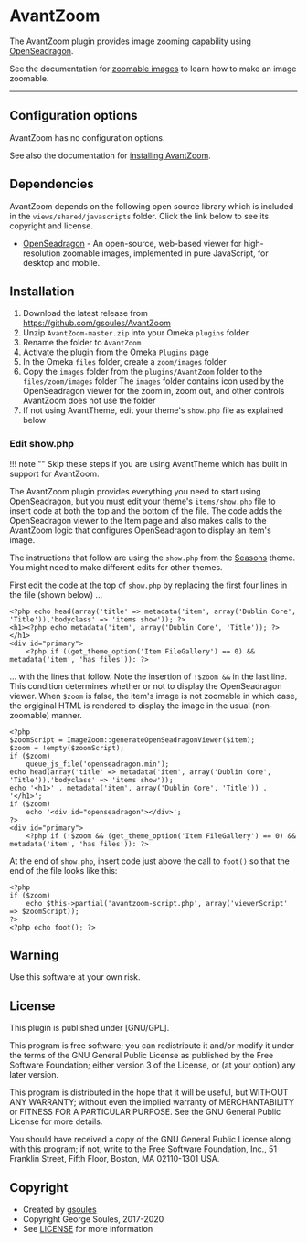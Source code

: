 # AvantZoom

The AvantZoom plugin provides image zooming capability using [OpenSeadragon](https://openseadragon.github.io/).

See the documentation for [zoomable images](../../administrator/zoomable-images.md) to learn how to make an image zoomable.

---

## Configuration options

AvantZoom has no configuration options.

See also the documentation for [installing AvantZoom](../../../superuser/install-digital-archive/#avantzoom).


## Dependencies
AvantZoom depends on the following open source library which is included in the `views/shared/javascripts` folder.
Click the link below to see its copyright and license.

* [OpenSeadragon](https://openseadragon.github.io/) - An open-source, web-based viewer for high-resolution zoomable
 images, implemented in pure JavaScript, for desktop and mobile. 

## Installation

1.  Download the latest release from <https://github.com/gsoules/AvantZoom>
1.  Unzip `AvantZoom-master.zip` into your Omeka `plugins` folder
1.  Rename the folder to `AvantZoom`
1.  Activate the plugin from the Omeka `Plugins` page
1.  In the Omeka `files` folder, create a `zoom/images` folder 
1.  Copy the `images` folder from the `plugins/AvantZoom` folder to the `files/zoom/images` folder
    The `images` folder contains icon used by the OpenSeadragon viewer for the zoom in, zoom out, and other controls
    AvantZoom does not use the folder
1. If not using AvantTheme, edit your theme's `show.php` file as explained below

### Edit show.php

!!! note ""
    Skip these steps if you are using AvantTheme which has built in support for AvantZoom.

The AvantZoom plugin provides everything you need to start using OpenSeadragon, but you must edit your theme's
`items/show.php` file to insert code at both the top and the bottom of the file. The code adds the OpenSeadragon viewer to the Item
page and also makes calls to the AvantZoom logic that configures OpenSeadragon to display an item's image.

The instructions that follow are using the `show.php` from the [Seasons](https://omeka.org/classic/themes/seasons/) theme.
You might need to make different edits for other themes.

First edit the code at the top of `show.php` by replacing the first four lines in the file (shown below) ...

```
<?php echo head(array('title' => metadata('item', array('Dublin Core', 'Title')),'bodyclass' => 'items show')); ?>
<h1><?php echo metadata('item', array('Dublin Core', 'Title')); ?></h1>
<div id="primary">
    <?php if ((get_theme_option('Item FileGallery') == 0) && metadata('item', 'has files')): ?>
```
... with the lines that follow. Note the insertion of `!$zoom &&` in the last line. This condition determines
whether or not to display the OpenSeadragon viewer. When `$zoom` is false, the item's image is not zoomable in which
case, the orgiginal HTML is rendered to display the image in the usual (non-zoomable) manner.
```
<?php
$zoomScript = ImageZoom::generateOpenSeadragonViewer($item);
$zoom = !empty($zoomScript);
if ($zoom)
    queue_js_file('openseadragon.min');
echo head(array('title' => metadata('item', array('Dublin Core', 'Title')),'bodyclass' => 'items show'));
echo '<h1>' . metadata('item', array('Dublin Core', 'Title')) . '</h1>';
if ($zoom)
    echo '<div id="openseadragon"></div>';
?>
<div id="primary">
    <?php if (!$zoom && (get_theme_option('Item FileGallery') == 0) && metadata('item', 'has files')): ?>
```
At the end of `show.php`, insert code just above the call to `foot()` so that the end of the file looks like this:
 
```
<?php
if ($zoom)
    echo $this->partial('avantzoom-script.php', array('viewerScript' => $zoomScript));
?>
<?php echo foot(); ?>
```


## Warning

Use this software at your own risk.

##  License

This plugin is published under [GNU/GPL].

This program is free software; you can redistribute it and/or modify it under
the terms of the GNU General Public License as published by the Free Software
Foundation; either version 3 of the License, or (at your option) any later
version.

This program is distributed in the hope that it will be useful, but WITHOUT
ANY WARRANTY; without even the implied warranty of MERCHANTABILITY or FITNESS
FOR A PARTICULAR PURPOSE. See the GNU General Public License for more
details.

You should have received a copy of the GNU General Public License along with
this program; if not, write to the Free Software Foundation, Inc.,
51 Franklin Street, Fifth Floor, Boston, MA 02110-1301 USA.

Copyright
---------

-   Created by [gsoules](https://github.com/gsoules)
-   Copyright George Soules, 2017-2020
-   See [LICENSE](https://github.com/gsoules/AvantZoom/blob/master/LICENSE) for more information

